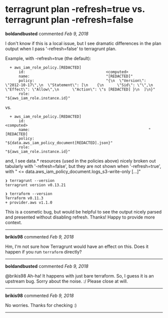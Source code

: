 # terragrunt plan -refresh=true vs. terragrunt plan -refresh=false

**boldandbusted** commented *Feb 9, 2018*

I don't know if this is a local issue, but I see dramatic differences in the plan output when I pass '-refresh=false' to  terragrunt plan.

Example, with -refresh=true (the default):

```
  + aws_iam_role_policy.[REDACTED]
      id:                                    <computed>
      name:                                  "[REDACTED]"
      policy:                                "{\n  \"Version\": \"2012-10-17\",\n  \"Statement\": [\n    {\n      \"Sid\": \"\",\n      \"Effect\": \"Allow\",\n      \"Action\": \"s [REDACTED] }\n  ]\n}"
      role:                                  "${aws_iam_role.instance.id}"
```

vs.

```
  + aws_iam_role_policy.[REDACTED]
      id:                                                       <computed>
      name:                                                     "[REDACTED]
      policy:                                                   "${data.aws_iam_policy_document[REDACTED].json}"
      role:                                                     "${aws_iam_role.instance.id}"
```

and, I see data.* resources (used in the policies above) nicely broken out tabularly with '-refresh=false', but they are not shown when '-refresh=true', with " <= data.aws_iam_policy_document.logs_s3-write-only  [...]"

```
❯ terragrunt --version
terragrunt version v0.13.21
```
```
❯ terraform --version
Terraform v0.11.3
+ provider.aws v1.1.0
```

This is a cosmetic bug, but would be helpful to see the output nicely parsed and presented without disabling refresh. Thanks! Happy to provide more context.
<br />
***


**brikis98** commented *Feb 9, 2018*

Hm, I'm not sure how Terragrunt would have an effect on this. Does it happen if you run `terraform` directly?
***

**boldandbusted** commented *Feb 9, 2018*

@brikis98 Ah-ha! It happens with just bare terraform. So, I guess it is an upstream bug. Sorry about the noise. :/ Please close at will.
***

**brikis98** commented *Feb 9, 2018*

No worries. Thanks for checking :)
***

